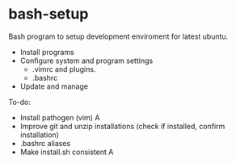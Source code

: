 # bash-setup
Bash program to setup development enviroment  for latest ubuntu.

- Install programs
- Configure system and program settings
  - .vimrc  and plugins.
  - .bashrc
- Update and manage
  
To-do:
- Install pathogen (vim) A
- Improve git and unzip installations (check if installed, confirm installation)
- .bashrc aliases
- Make install.sh consistent A
